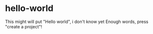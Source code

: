 # hello-world
This might will put "Hello world", i don't know yet
Enough words, press "create a project"!
